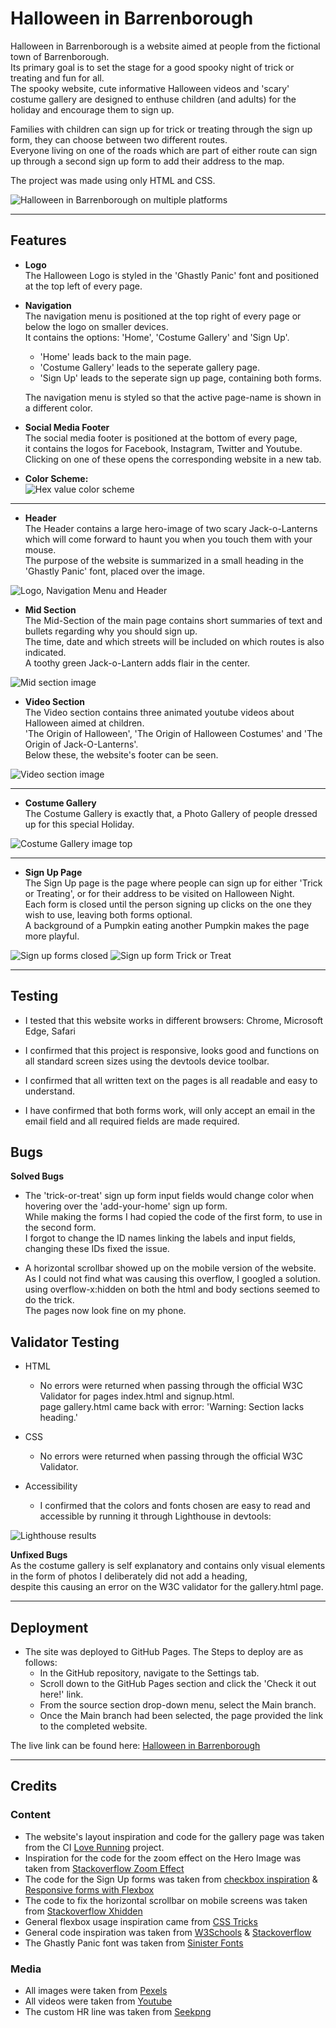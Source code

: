 # Halloween in Barrenborough

Halloween in Barrenborough is a website aimed at people from the fictional town of Barrenborough.  
Its primary goal is to set the stage for a good spooky night of trick or treating and fun for all.  
The spooky website, cute informative Halloween videos and 'scary' costume gallery are designed to enthuse children (and adults) for the holiday and encourage them to sign up.  

Families with children can sign up for trick or treating through the sign up form, they can choose between two different routes.  
Everyone living on one of the roads which are part of either route can sign up through a second sign up form to add their address to the map.  

The project was made using only HTML and CSS.  

![Halloween in Barrenborough on multiple platforms](assets/readme_images/Responsive.jpg)  

---

## Features

* **Logo**  
The Halloween Logo is styled in the 'Ghastly Panic' font and positioned at the top left of every page.

* **Navigation**  
The navigation menu is positioned at the top right of every page or below the logo on smaller devices.  
It contains the options: 'Home', 'Costume Gallery' and 'Sign Up'.
    * 'Home' leads back to the main page.  
    * 'Costume Gallery' leads to the seperate gallery page.  
    * 'Sign Up' leads to the seperate sign up page, containing both forms.  

    The navigation menu is styled so that the active page-name is shown in a different color.  
     

* **Social Media Footer**  
The social media footer is positioned at the bottom of every page,  
it contains the logos for Facebook, Instagram, Twitter and Youtube.  
Clicking on one of these opens the corresponding website in a new tab.  

* **Color Scheme:**  
![Hex value color scheme](assets/readme_images/Colors.jpg)

---  

* **Header**  
The Header contains a large hero-image of two scary Jack-o-Lanterns which will come forward to haunt you when you touch them with your mouse.  
The purpose of the website is summarized in a small heading in the 'Ghastly Panic' font, placed over the image.  

![Logo, Navigation Menu and Header](assets/readme_images/Header.jpg)  

* **Mid Section**  
The Mid-Section of the main page contains short summaries of text and bullets regarding why you should sign up.  
The time, date and which streets will be included on which routes is also indicated.  
A toothy green Jack-o-Lantern adds flair in the center.  

![Mid section image](assets/readme_images/Mid-section.jpg)  

* **Video Section**  
The Video section contains three animated youtube videos about Halloween aimed at children.  
'The Origin of Halloween', 'The Origin of Halloween Costumes' and 'The Origin of Jack-O-Lanterns'.  
Below these, the website's footer can be seen.  

![Video section image](assets/readme_images/Videos.jpg)  

---  

* **Costume Gallery**  
The Costume Gallery is exactly that, a Photo Gallery of people dressed up for this special Holiday.  

![Costume Gallery image top](assets/readme_images/Gallery1.jpg)  

---  

* **Sign Up Page**  
The Sign Up page is the page where people can sign up for either 'Trick or Treating', or for their address to be visited on Halloween Night.  
Each form is closed until the person signing up clicks on the one they wish to use,  leaving both forms optional.  
A background of a Pumpkin eating another Pumpkin makes the page more playful.  

![Sign up forms closed](assets/readme_images/SignUp1.jpg) 
![Sign up form Trick or Treat](assets/readme_images/SignUp3.jpg)   

---  

## Testing  

* I tested that this website works in different browsers: Chrome, Microsoft Edge, Safari  

* I confirmed that this project is responsive, looks good and functions on all standard screen sizes using the devtools device toolbar.  

* I confirmed that all written text on the pages is all readable and easy to understand.  

* I have confirmed that both forms work, will only accept an email in the email field and all required fields are made required.  

## Bugs  

**Solved Bugs**  

* The 'trick-or-treat' sign up form input fields would change color when hovering over the 'add-your-home' sign up form.  
While making the forms I had copied the code of the first form, to use in the second form.  
I forgot to change the ID names linking the labels and input fields, changing these IDs fixed the issue.  

* A horizontal scrollbar showed up on the mobile version of the website.  
As I could not find what was causing this overflow, I googled a solution.  
using overflow-x:hidden on both the html and body sections seemed to do the trick.  
The pages now look fine on my phone.  

## Validator Testing  

* HTML  
  * No errors were returned when passing through the official W3C Validator for pages index.html and signup.html.  
   page gallery.html came back with error: 'Warning: Section lacks heading.'    

* CSS
  * No errors were returned when passing through the official W3C Validator.    

 * Accessibility
   * I confirmed that the colors and fonts chosen are easy to read and accessible by running it through Lighthouse in devtools:  

![Lighthouse results](assets/readme_images/Lighthouse.jpg)  

**Unfixed Bugs**  
As the costume gallery is self explanatory and contains only visual elements in the form of photos I deliberately did not add a heading,  
despite this causing an error on the W3C validator for the gallery.html page.  

---  

## Deployment  

* The site was deployed to GitHub Pages. The Steps to deploy are as follows:
  * In the GitHub repository, navigate to the Settings tab.  
  * Scroll down to the GitHub Pages section and click the 'Check it out here!' link.  
  * From the source section drop-down menu, select the Main branch.  
  * Once the Main branch had been selected, the page provided the link to the completed website.  

The live link can be found here: [Halloween in Barrenborough](https://seamse.github.io/ci-project-one/)  

---  

## Credits  

### Content  
* The website's layout inspiration and code for the gallery page was taken from the CI [Love Running](https://seamse.github.io/love-running/) project.  
* Inspiration for the code for the zoom effect on the Hero Image was taken from [Stackoverflow Zoom Effect](https://stackoverflow.com/questions/15757036/creating-a-zoom-effect-on-an-image-on-hover-using-css)  
* The code for the Sign Up forms was taken from [checkbox inspiration](https://stackoverflow.com/questions/31411627/hide-an-input-until-a-checkbox-has-been-checked) & [Responsive forms with Flexbox](https://webdesign.tutsplus.com/tutorials/building-responsive-forms-with-flexbox--cms-26767)  
* The code to fix the horizontal scrollbar on mobile screens was taken from [Stackoverflow Xhidden](https://stackoverflow.com/questions/8635799/overflow-xhidden-still-can-scroll)  
* General flexbox usage inspiration came from [CSS Tricks](https://css-tricks.com/snippets/css/a-guide-to-flexbox/)  
* General code inspiration was taken from [W3Schools](https://www.w3schools.com) & [Stackoverflow](https://www.stackoverflow.com)  
* The Ghastly Panic font was taken from [Sinister Fonts](https://www.sinisterfonts.com)  

### Media  
* All images were taken from [Pexels](https://www.pexels.com/)  
* All videos were taken from [Youtube](https://youtube.com/)  
* The custom HR line was taken from [Seekpng](https://www.seekpng.com/ipng/u2w7a9q8q8e6e6a9_halloween-border-png-for-kids-black-borders-halloween/)  












